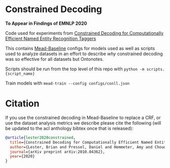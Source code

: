 # Constrained Decoding

**To Appear in Findings of EMNLP 2020**

Code used for experiments from [Constrained Decoding for Computationally Efficient Named Entity Recognition Taggers](https://arxiv.org/abs/2010.04362)

This contains [Mead-Baseline](https://github.com/dpressel/mead-baseline) configs for models used as well as scripts used to analyze datasets in an effort to describe *why* constrained decoding was so effective for all datasets but Ontonotes.

Scripts should be run from the top level of this repo with `python -m scripts.{script_name}`

Train models with `mead-train --config configs/conll.json`

# Citation

If you use the constrained decoding in Mead-Baseline to replace a CRF, or use the dataset analysis metrics we describe please cite the following (will be updated to the acl anthology bibtex once that is released):

```BibTex
@article{lester2020constrained,
  title={Constrained Decoding for Computationally Efficient Named Entity Recognition Taggers},
  author={Lester, Brian and Pressel, Daniel and Hemmeter, Amy and Choudhury, Sagnik Ray and Bangalore, Srinivas},
  journal={arXiv preprint arXiv:2010.04362},
  year={2020}
}
```
